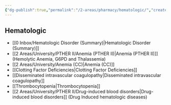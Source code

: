 ```yaml
---
{"dg-publish":true,"permalink":"/2-areas/pharmacy/hematologic/","created":"2024-03-03T12:18:53.623+07:00","updated":"2025-10-06T19:45:40.950+07:00"}
---
```


## Hematologic
- [[0 Inbox/Hematologic Disorder (Summary)\|Hematologic Disorder (Summary)]]
- [[2 Areas/University/PTHER II/Anemia (PTHER II)\|Anemia (PTHER II)]] (Hemolytic Anemia, G6PD and Thalassemia)
- [[2 Areas/University/Anemia (CC)\|Anemia (CC)]]
- [[Clotting Factor Deficiencies\|Clotting Factor Deficiencies]]
- [[Disseminated intravascular coagulopathy\|Disseminated intravascular coagulopathy]]
- [[Thrombocytopenia\|Thrombocytopenia]]
- [[2 Areas/University/PTHER II/Drug-induced blood disorders\|Drug-induced blood disorders]] (Drug Induced hematologic diseases)